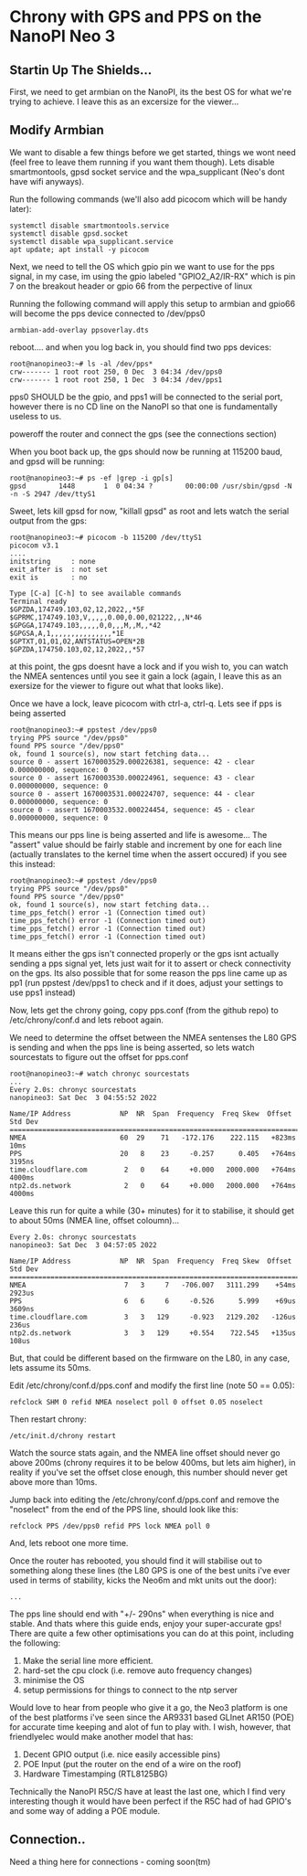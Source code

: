 # Chrony with GPS and PPS on the NanoPI Neo 3

## Startin Up The Shields...

First, we need to get armbian on the NanoPI, its the best OS for what we're trying
to achieve. I leave this as an excersize for the viewer...


## Modify Armbian

We want to disable a few things before we get started, things we wont need (feel free
to leave them running if you want them though). Lets disable smartmontools, gpsd socket
service and the wpa_supplicant (Neo's dont have wifi anyways).

Run the following commands (we'll also add picocom which will be handy later):
```
systemctl disable smartmontools.service
systemctl disable gpsd.socket
systemctl disable wpa_supplicant.service
apt update; apt install -y picocom
```

Next, we need to tell the OS which gpio pin we want to use for the pps signal, in my
case, im using the gpio labeled "GPIO2_A2/IR-RX" which is pin 7 on the breakout header
or gpio 66 from the perpective of linux

Running the following command will apply this setup to armbian and gpio66 will become
the pps device connected to /dev/pps0

```
armbian-add-overlay ppsoverlay.dts
```

reboot.... and when you log back in, you should find two pps devices:
```
root@nanopineo3:~# ls -al /dev/pps*
crw------- 1 root root 250, 0 Dec  3 04:34 /dev/pps0
crw------- 1 root root 250, 1 Dec  3 04:34 /dev/pps1
```

pps0 SHOULD be the gpio, and pps1 will be connected to the serial port, however there
is no CD line on the NanoPI so that one is fundamentally useless to us.

poweroff the router and connect the gps (see the connections section)

When you boot back up, the gps should now be running at 115200 baud, and gpsd will be 
running:

```
root@nanopineo3:~# ps -ef |grep -i gp[s]
gpsd        1448       1  0 04:34 ?        00:00:00 /usr/sbin/gpsd -N -n -S 2947 /dev/ttyS1
```

Sweet, lets kill gpsd for now, "killall gpsd" as root and lets watch the serial output
from the gps:

```
root@nanopineo3:~# picocom -b 115200 /dev/ttyS1
picocom v3.1
....
initstring     : none
exit_after is  : not set
exit is        : no

Type [C-a] [C-h] to see available commands
Terminal ready
$GPZDA,174749.103,02,12,2022,,*5F
$GPRMC,174749.103,V,,,,,0.00,0.00,021222,,,N*46
$GPGGA,174749.103,,,,,0,0,,,M,,M,,*42
$GPGSA,A,1,,,,,,,,,,,,,,,*1E
$GPTXT,01,01,02,ANTSTATUS=OPEN*2B
$GPZDA,174750.103,02,12,2022,,*57
```

at this point, the gps doesnt have a lock and if you wish to, you can watch the NMEA
sentences until you see it gain a lock (again, I leave this as an exersize for the
viewer to figure out what that looks like).

Once we have a lock, leave picocom with ctrl-a, ctrl-q. Lets see if pps is being asserted

```
root@nanopineo3:~# ppstest /dev/pps0
trying PPS source "/dev/pps0"
found PPS source "/dev/pps0"
ok, found 1 source(s), now start fetching data...
source 0 - assert 1670003529.000226381, sequence: 42 - clear  0.000000000, sequence: 0
source 0 - assert 1670003530.000224961, sequence: 43 - clear  0.000000000, sequence: 0
source 0 - assert 1670003531.000224707, sequence: 44 - clear  0.000000000, sequence: 0
source 0 - assert 1670003532.000224454, sequence: 45 - clear  0.000000000, sequence: 0
```


This means our pps line is being asserted and life is awesome... The "assert" value should
be fairly stable and increment by one for each line (actually translates to the kernel
time when the assert occured) if you see this instead:

```
root@nanopineo3:~# ppstest /dev/pps0
trying PPS source "/dev/pps0"
found PPS source "/dev/pps0"
ok, found 1 source(s), now start fetching data...
time_pps_fetch() error -1 (Connection timed out)
time_pps_fetch() error -1 (Connection timed out)
time_pps_fetch() error -1 (Connection timed out)
time_pps_fetch() error -1 (Connection timed out)
```

It means either the gps isn't connected properly or the gps isnt actually sending a
pps signal yet, lets just wait for it to assert or check connectivity on the gps. Its also
possible that for some reason the pps line came up as pp1 (run ppstest /dev/pps1 to check
and if it does, adjust your settings to use pps1 instead)

Now, lets get the chrony going, copy pps.conf (from the github repo) to /etc/chrony/conf.d
and lets reboot again.

We need to determine the offset between the NMEA sentenses the L80 GPS is sending and when
the pps line is being asserted, so lets watch sourcestats to figure out the offset for pps.conf

```
root@nanopineo3:~# watch chronyc sourcestats
...
Every 2.0s: chronyc sourcestats                                                     nanopineo3: Sat Dec  3 04:55:52 2022

Name/IP Address            NP  NR  Span  Frequency  Freq Skew  Offset  Std Dev
==============================================================================
NMEA                       60  29    71   -172.176    222.115   +823ms    10ms
PPS                        20   8    23     -0.257      0.405   +764ms  3195ns
time.cloudflare.com         2   0    64     +0.000   2000.000   +764ms  4000ms
ntp2.ds.network             2   0    64     +0.000   2000.000   +764ms  4000ms
```

Leave this run for quite a while (30+ minutes) for it to stabilise, it should get to
about 50ms (NMEA line, offset coloumn)...

```
Every 2.0s: chronyc sourcestats                                                     nanopineo3: Sat Dec  3 04:57:05 2022

Name/IP Address            NP  NR  Span  Frequency  Freq Skew  Offset  Std Dev
==============================================================================
NMEA                        7   3     7   -706.007   3111.299    +54ms  2923us
PPS                         6   6     6     -0.526      5.999    +69us  3609ns
time.cloudflare.com         3   3   129     -0.923   2129.202   -126us   236us
ntp2.ds.network             3   3   129     +0.554    722.545   +135us   108us
```

But, that could be different based on the firmware on the L80, in any case, lets
assume its 50ms.

Edit /etc/chrony/conf.d/pps.conf and modify the first line (note 50 == 0.05):

```
refclock SHM 0 refid NMEA noselect poll 0 offset 0.05 noselect
```

Then restart chrony:

```
/etc/init.d/chrony restart
```

Watch the source stats again, and the NMEA line offset should never go above
200ms (chrony requires it to be below 400ms, but lets aim higher), in reality
if you've set the offset close enough, this number should never get above more
than 10ms.

Jump back into editing the /etc/chrony/conf.d/pps.conf and remove the "noselect"
from the end of the PPS line, should look like this:

```
refclock PPS /dev/pps0 refid PPS lock NMEA poll 0
```

And, lets reboot one more time.

Once the router has rebooted, you should find it will stabilise out to something
along these lines (the L80 GPS is one of the best units i've ever used in terms
of stability, kicks the Neo6m and mkt units out the door):

```
...

```

The pps line should end with "+/- 290ns" when everything is nice and stable. And
thats where this guide ends, enjoy your super-accurate gps! There are quite a few
other optimisations you can do at this point, including the following:

1) Make the serial line more efficient.
2) hard-set the cpu clock (i.e. remove auto frequency changes)
3) minimise the OS
4) setup permissions for things to connect to the ntp server

Would love to hear from people who give it a go, the Neo3 platform is one of the
best platforms i've seen since the AR9331 based GLInet AR150 (POE) for accurate
time keeping and alot of fun to play with. I wish, however, that friendlyelec would
make another model that has:

1) Decent GPIO output (i.e. nice easily accessible pins)
2) POE Input (put the router on the end of a wire on the roof)
3) Hardware Timestamping (RTL8125BG)

Technically the NanoPI R5C/S have at least the last one, which I find very interesting
though it would have been perfect if the R5C had of had GPIO's and some way of adding
a POE module.


## Connection..

Need a thing here for connections - coming soon(tm)
